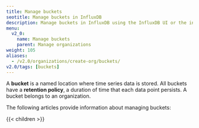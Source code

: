 ```yaml
---
title: Manage buckets
seotitle: Manage buckets in InfluxDB
description: Manage buckets in InfluxDB using the InfluxDB UI or the influx CLI.
menu:
  v2_0:
    name: Manage buckets
    parent: Manage organizations
weight: 105
aliases:
  - /v2.0/organizations/create-org/buckets/
v2.0/tags: [buckets]
---
```


A **bucket** is a named location where time series data is stored.
All buckets have a **retention policy**, a duration of time that each data point persists.
A bucket belongs to an organization.

The following articles provide information about managing buckets:

{{< children >}}

